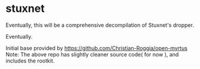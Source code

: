 stuxnet
=======

Eventually, this will be a comprehensive decompilation of Stuxnet's dropper. 

Eventually.



Initial base provided by https://github.com/Christian-Roggia/open-myrtus
	Note: The above repo has slightly cleaner source code( for now ), and includes the rootkit.

